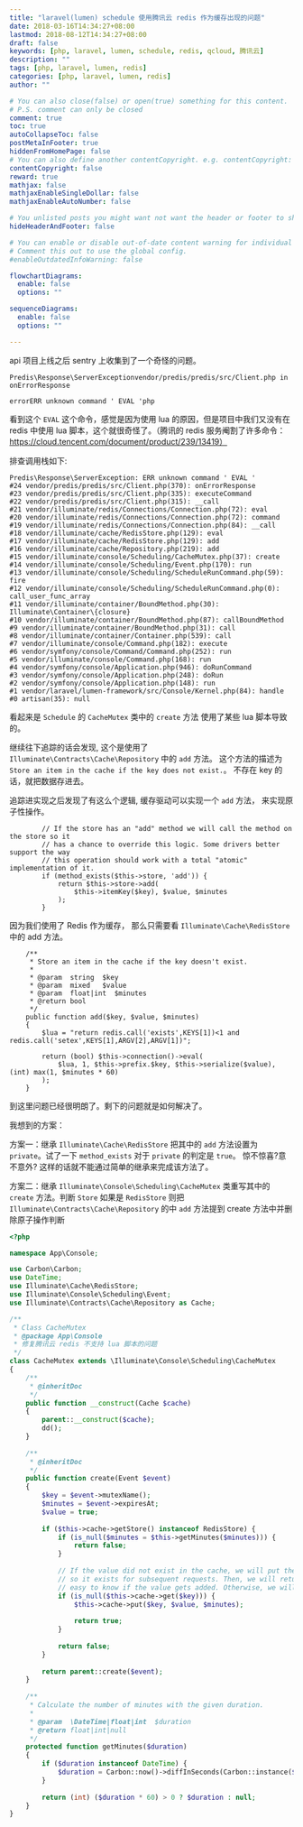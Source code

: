 ```yaml
---
title: "laravel(lumen) schedule 使用腾讯云 redis 作为缓存出现的问题"
date: 2018-03-16T14:34:27+08:00
lastmod: 2018-08-12T14:34:27+08:00
draft: false
keywords: [php, laravel, lumen, schedule, redis, qcloud, 腾讯云]
description: ""
tags: [php, laravel, lumen, redis]
categories: [php, laravel, lumen, redis]
author: ""

# You can also close(false) or open(true) something for this content.
# P.S. comment can only be closed
comment: true
toc: true
autoCollapseToc: false
postMetaInFooter: true
hiddenFromHomePage: false
# You can also define another contentCopyright. e.g. contentCopyright: "This is another copyright."
contentCopyright: false
reward: true
mathjax: false
mathjaxEnableSingleDollar: false
mathjaxEnableAutoNumber: false

# You unlisted posts you might want not want the header or footer to show
hideHeaderAndFooter: false

# You can enable or disable out-of-date content warning for individual post.
# Comment this out to use the global config.
#enableOutdatedInfoWarning: false

flowchartDiagrams:
  enable: false
  options: ""

sequenceDiagrams: 
  enable: false
  options: ""

---
```


api 项目上线之后 sentry 上收集到了一个奇怪的问题。

```text
Predis\Response\ServerExceptionvendor/predis/predis/src/Client.php in onErrorResponse

errorERR unknown command ' EVAL 'php
```

看到这个 `EVAL` 这个命令，感觉是因为使用 lua 的原因，但是项目中我们又没有在 redis 中使用  lua 脚本，这个就很奇怪了。（腾讯的 redis 服务阉割了许多命令： https://cloud.tencent.com/document/product/239/13419）

排查调用栈如下:

```text
Predis\Response\ServerException: ERR unknown command ' EVAL '
#24 vendor/predis/predis/src/Client.php(370): onErrorResponse
#23 vendor/predis/predis/src/Client.php(335): executeCommand
#22 vendor/predis/predis/src/Client.php(315): __call
#21 vendor/illuminate/redis/Connections/Connection.php(72): eval
#20 vendor/illuminate/redis/Connections/Connection.php(72): command
#19 vendor/illuminate/redis/Connections/Connection.php(84): __call
#18 vendor/illuminate/cache/RedisStore.php(129): eval
#17 vendor/illuminate/cache/RedisStore.php(129): add
#16 vendor/illuminate/cache/Repository.php(219): add
#15 vendor/illuminate/console/Scheduling/CacheMutex.php(37): create
#14 vendor/illuminate/console/Scheduling/Event.php(170): run
#13 vendor/illuminate/console/Scheduling/ScheduleRunCommand.php(59): fire
#12 vendor/illuminate/console/Scheduling/ScheduleRunCommand.php(0): call_user_func_array
#11 vendor/illuminate/container/BoundMethod.php(30): Illuminate\Container\{closure}
#10 vendor/illuminate/container/BoundMethod.php(87): callBoundMethod
#9 vendor/illuminate/container/BoundMethod.php(31): call
#8 vendor/illuminate/container/Container.php(539): call
#7 vendor/illuminate/console/Command.php(182): execute
#6 vendor/symfony/console/Command/Command.php(252): run
#5 vendor/illuminate/console/Command.php(168): run
#4 vendor/symfony/console/Application.php(946): doRunCommand
#3 vendor/symfony/console/Application.php(248): doRun
#2 vendor/symfony/console/Application.php(148): run
#1 vendor/laravel/lumen-framework/src/Console/Kernel.php(84): handle
#0 artisan(35): null
```

看起来是 `Schedule` 的 `CacheMutex` 类中的 `create` 方法 使用了某些 lua 脚本导致的。

继续往下追踪的话会发现, 这个是使用了 `Illuminate\Contracts\Cache\Repository` 中的 `add` 方法。 这个方法的描述为 `Store an item in the cache if the key does not exist.`。 不存在 key 的话，就把数据存进去。

追踪进实现之后发现了有这么个逻辑, 缓存驱动可以实现一个 `add` 方法， 来实现原子性操作。

```text
        // If the store has an "add" method we will call the method on the store so it
        // has a chance to override this logic. Some drivers better support the way
        // this operation should work with a total "atomic" implementation of it.
        if (method_exists($this->store, 'add')) {
            return $this->store->add(
                $this->itemKey($key), $value, $minutes
            );
        }
```

因为我们使用了 Redis 作为缓存， 那么只需要看 `Illuminate\Cache\RedisStore` 中的 add 方法。

```text
    /**
     * Store an item in the cache if the key doesn't exist.
     *
     * @param  string  $key
     * @param  mixed   $value
     * @param  float|int  $minutes
     * @return bool
     */
    public function add($key, $value, $minutes)
    {
        $lua = "return redis.call('exists',KEYS[1])<1 and redis.call('setex',KEYS[1],ARGV[2],ARGV[1])";

        return (bool) $this->connection()->eval(
            $lua, 1, $this->prefix.$key, $this->serialize($value), (int) max(1, $minutes * 60)
        );
    }
```

到这里问题已经很明朗了。剩下的问题就是如何解决了。

我想到的方案：

方案一：继承 `Illuminate\Cache\RedisStore` 把其中的 `add` 方法设置为 `private`。试了一下 `method_exists` 对于 `private` 的判定是 `true`。 惊不惊喜?意不意外? 这样的话就不能通过简单的继承来完成该方法了。

方案二：继承 `Illuminate\Console\Scheduling\CacheMutex` 类重写其中的 `create` 方法。判断 `Store` 如果是 `RedisStore` 则把 `Illuminate\Contracts\Cache\Repository` 的中 `add` 方法提到 create 方法中并删除原子操作判断

```php
<?php

namespace App\Console;

use Carbon\Carbon;
use DateTime;
use Illuminate\Cache\RedisStore;
use Illuminate\Console\Scheduling\Event;
use Illuminate\Contracts\Cache\Repository as Cache;

/**
 * Class CacheMutex
 * @package App\Console
 * 修复腾讯云 redis 不支持 lua 脚本的问题
 */
class CacheMutex extends \Illuminate\Console\Scheduling\CacheMutex
{
    /**
     * @inheritDoc
     */
    public function __construct(Cache $cache)
    {
        parent::__construct($cache);
        dd();
    }
    
    /**
     * @inheritDoc
     */
    public function create(Event $event)
    {
        $key = $event->mutexName();
        $minutes = $event->expiresAt;
        $value = true;
        
        if ($this->cache->getStore() instanceof RedisStore) {
            if (is_null($minutes = $this->getMinutes($minutes))) {
                return false;
            }
    
            // If the value did not exist in the cache, we will put the value in the cache
            // so it exists for subsequent requests. Then, we will return true so it is
            // easy to know if the value gets added. Otherwise, we will return false.
            if (is_null($this->cache->get($key))) {
                $this->cache->put($key, $value, $minutes);
        
                return true;
            }
    
            return false;
        }
        
        return parent::create($event);
    }
    
    /**
     * Calculate the number of minutes with the given duration.
     *
     * @param  \DateTime|float|int  $duration
     * @return float|int|null
     */
    protected function getMinutes($duration)
    {
        if ($duration instanceof DateTime) {
            $duration = Carbon::now()->diffInSeconds(Carbon::instance($duration), false) / 60;
        }
        
        return (int) ($duration * 60) > 0 ? $duration : null;
    }
}
```